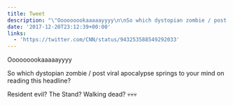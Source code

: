 ```yaml
---
title: Tweet
description: "\"Ooooooookaaaaayyyy\n\nSo which dystopian zombie / post viral apocalypse springs to your mind on reading this headline?\n\nResident evil? The Stand? Walking dead? \U0001F480\U0001F480\U0001F480 \""
date: '2017-12-20T23:12:39+00:00'
links:
  - 'https://twitter.com/CNN/status/943253588549292033'
---
```

Ooooooookaaaaayyyy

So which dystopian zombie / post viral apocalypse springs to your mind on reading this headline?

Resident evil? The Stand? Walking dead? 💀💀💀 
